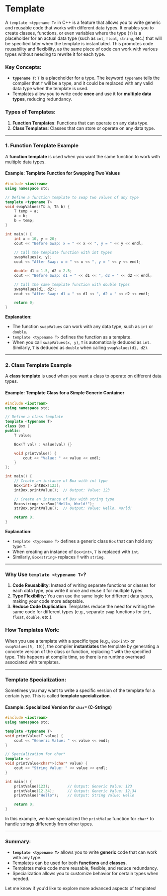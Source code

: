 # Template <typename T>

A `template <typename T>` in C++ is a feature that allows you to write generic and reusable code that works with
different data types. It enables you to create classes, functions, or even variables where the type (`T`) is a
placeholder for an actual data type (such as `int`, `float`, `string`, etc.) that will be specified later when the
template is instantiated. This promotes code reusability and flexibility, as the same piece of code can work with
various types without needing to rewrite it for each type.

### Key Concepts:

- **`typename T`**: `T` is a placeholder for a type. The keyword `typename` tells the compiler that `T` will be a type,
  and it could be replaced with any valid data type when the template is used.
- Templates allow you to write code **once** and use it for **multiple data types**, reducing redundancy.

### Types of Templates:

1. **Function Templates**: Functions that can operate on any data type.
2. **Class Templates**: Classes that can store or operate on any data type.

---

### 1. **Function Template Example**

A **function template** is used when you want the same function to work with multiple data types.

#### Example: Template Function for Swapping Two Values

```cpp
#include <iostream>
using namespace std;

// Define a function template to swap two values of any type
template <typename T>
void swapValues(T& a, T& b) {
    T temp = a;
    a = b;
    b = temp;
}

int main() {
    int x = 10, y = 20;
    cout << "Before Swap: x = " << x << ", y = " << y << endl;
    
    // Call the template function with int types
    swapValues(x, y);
    cout << "After Swap: x = " << x << ", y = " << y << endl;

    double d1 = 1.5, d2 = 2.5;
    cout << "Before Swap: d1 = " << d1 << ", d2 = " << d2 << endl;

    // Call the same template function with double types
    swapValues(d1, d2);
    cout << "After Swap: d1 = " << d1 << ", d2 = " << d2 << endl;

    return 0;
}
```

**Explanation**:

- The function `swapValues` can work with any data type, such as `int` or `double`.
- `template <typename T>` defines the function as a template.
- When you call `swapValues(x, y)`, `T` is automatically deduced as `int`. Similarly, `T` is deduced as `double` when
  calling `swapValues(d1, d2)`.

---

### 2. **Class Template Example**

A **class template** is used when you want a class to operate on different data types.

#### Example: Template Class for a Simple Generic Container

```cpp
#include <iostream>
using namespace std;

// Define a class template
template <typename T>
class Box {
public:
    T value;

    Box(T val) : value(val) {}

    void printValue() {
        cout << "Value: " << value << endl;
    }
};

int main() {
    // Create an instance of Box with int type
    Box<int> intBox(123);
    intBox.printValue();  // Output: Value: 123

    // Create an instance of Box with string type
    Box<string> strBox("Hello, World!");
    strBox.printValue();  // Output: Value: Hello, World!

    return 0;
}
```

**Explanation**:

- `template <typename T>` defines a generic class `Box` that can hold any type `T`.
- When creating an instance of `Box<int>`, `T` is replaced with `int`.
- Similarly, `Box<string>` replaces `T` with `string`.

---

### Why Use `template <typename T>`?

1. **Code Reusability**: Instead of writing separate functions or classes for each data type, you write it once and
   reuse it for multiple types.
2. **Type Flexibility**: You can use the same logic for different data types, making your code more adaptable.
3. **Reduce Code Duplication**: Templates reduce the need for writing the same code for different types (e.g., separate
   `swap` functions for `int`, `float`, `double`, etc.).

### How Templates Work:

When you use a template with a specific type (e.g., `Box<int>` or `swapValues(5, 10)`), the compiler **instantiates**
the template by generating a concrete version of the class or function, replacing `T` with the specified type. This
happens at compile time, so there is no runtime overhead associated with templates.

---

### Template Specialization:

Sometimes you may want to write a specific version of the template for a certain type. This is called **template
specialization**.

#### Example: Specialized Version for `char*` (C-Strings)

```cpp
#include <iostream>
using namespace std;

template <typename T>
void printValue(T value) {
    cout << "Generic Value: " << value << endl;
}

// Specialization for char*
template <>
void printValue<char*>(char* value) {
    cout << "String Value: " << value << endl;
}

int main() {
    printValue(123);        // Output: Generic Value: 123
    printValue(12.34);      // Output: Generic Value: 12.34
    printValue("Hello");    // Output: String Value: Hello

    return 0;
}
```

In this example, we have specialized the `printValue` function for `char*` to handle strings differently from other
types.

---

### Summary:

- **`template <typename T>`** allows you to write **generic** code that can work with any type.
- Templates can be used for both **functions** and **classes**.
- Templates make code more reusable, flexible, and reduce redundancy.
- Specialization allows you to customize behavior for certain types when needed.

Let me know if you'd like to explore more advanced aspects of templates!
